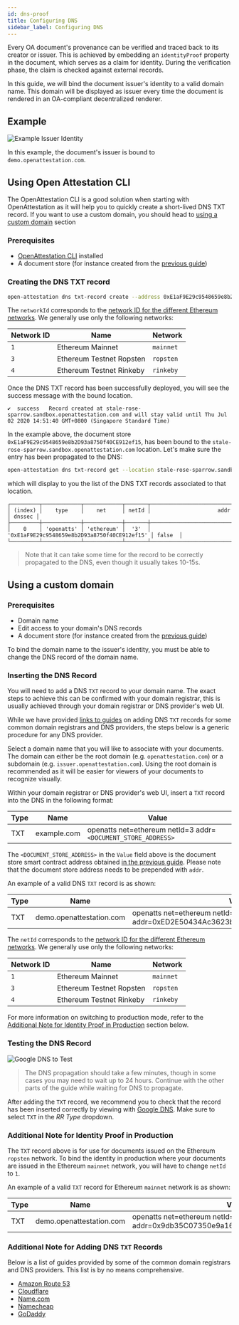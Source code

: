 ```yaml
---
id: dns-proof
title: Configuring DNS
sidebar_label: Configuring DNS
---
```


Every OA document's provenance can be verified and traced back to its creator or issuer. This is achieved by embedding an `identityProof` property in the document, which serves as a claim for identity. During the verification phase, the claim is checked against external records.

In this guide, we will bind the document issuer's identity to a valid domain name. This domain will be displayed as issuer every time the document is rendered in an OA-compliant decentralized renderer.

## Example

![Example Issuer Identity](/docs/verifiable-document/dns-proof/example.png)

In this example, the document's issuer is bound to `demo.openattestation.com`.

## Using Open Attestation CLI

The OpenAttestation CLI is a good solution when starting with OpenAttestation as it will help you to quickly create a short-lived DNS TXT record. If you want to use a custom domain, you should head to [using a custom domain](#using-a-custom-domain) section

### Prerequisites

- [OpenAttestation CLI](/docs/component/open-attestation-cli) installed
- A document store (for instance created from the [previous guide](./document-store))

### Creating the DNS TXT record

```bash
open-attestation dns txt-record create --address 0xE1aF9E29c9548659e8b2D93a8750f40CE912ef15 --networkId 3
```

The `networkId` corresponds to the [network ID for the different Ethereum networks](https://chainid.network/). We generally use only the following networks:

| Network ID | Name                     | Network   |
| ---------- | ------------------------ | --------- |
| `1`        | Ethereum Mainnet         | `mainnet` |
| `3`        | Ethereum Testnet Ropsten | `ropsten` |
| `4`        | Ethereum Testnet Rinkeby | `rinkeby` |

Once the DNS TXT record has been successfully deployed, you will see the success message with the bound location.

```text
✔  success   Record created at stale-rose-sparrow.sandbox.openattestation.com and will stay valid until Thu Jul 02 2020 14:51:40 GMT+0800 (Singapore Standard Time)
```

In the example above, the document store `0xE1aF9E29c9548659e8b2D93a8750f40CE912ef15`, has been bound to the `stale-rose-sparrow.sandbox.openattestation.com` location. Let's make sure the entry has been propagated to the DNS:

```bash
open-attestation dns txt-record get --location stale-rose-sparrow.sandbox.openattestation.com
```

which will display to you the list of the DNS TXT records associated to that location.

```text
┌─────────┬────────────┬────────────┬───────┬──────────────────────────────────────────────┬────────┐
│ (index) │    type    │    net     │ netId │                     addr                     │ dnssec │
├─────────┼────────────┼────────────┼───────┼──────────────────────────────────────────────┼────────┤
│    0    │ 'openatts' │ 'ethereum' │  '3'  │ '0xE1aF9E29c9548659e8b2D93a8750f40CE912ef15' │ false  │
└─────────┴────────────┴────────────┴───────┴──────────────────────────────────────────────┴────────┘
```

> Note that it can take some time for the record to be correctly propagated to the DNS, even though it usually takes 10-15s.

## Using a custom domain

### Prerequisites

- Domain name
- Edit access to your domain's DNS records
- A document store (for instance created from the [previous guide](./document-store))

To bind the domain name to the issuer's identity, you must be able to change the DNS record of the domain name.

### Inserting the DNS Record

You will need to add a DNS `TXT` record to your domain name. The exact steps to achieve this can be confirmed with your domain registrar, this is usually achieved through your domain registrar or DNS provider's web UI.

While we have provided [links to guides](#additional-note-for-adding-dns-txt-records) on adding DNS `TXT` records for some common domain registrars and DNS providers, the steps below is a generic procedure for any DNS provider.

Select a domain name that you will like to associate with your documents. The domain can either be the root domain (e.g. `openattestation.com`) or a subdomain (e.g. `issuer.openattestation.com`). Using the root domain is recommended as it will be easier for viewers of your documents to recognize visually.

Within your domain registrar or DNS provider's web UI, insert a `TXT` record into the DNS in the following format:

| Type | Name        | Value                                                         |
| ---- | ----------- | ------------------------------------------------------------- |
| TXT  | example.com | openatts net=ethereum netId=3 addr=`<DOCUMENT_STORE_ADDRESS>` |

The `<DOCUMENT_STORE_ADDRESS>` in the `Value` field above is the document store smart contract address obtained [in the previous guide](/docs/verifiable-document/document-store/). Please note that the document store address needs to be prepended with `addr`.

An example of a valid DNS `TXT` record is as shown:

| Type | Name                     | Value                                                                         |
| ---- | ------------------------ | ----------------------------------------------------------------------------- |
| TXT  | demo.openattestation.com | openatts net=ethereum netId=3 addr=0xED2E50434Ac3623bAD763a35213DAD79b43208E4 |

The `netId` corresponds to the [network ID for the different Ethereum networks](https://chainid.network/). We generally use only the following networks:

| Network ID | Name                     | Network   |
| ---------- | ------------------------ | --------- |
| `1`        | Ethereum Mainnet         | `mainnet` |
| `3`        | Ethereum Testnet Ropsten | `ropsten` |
| `4`        | Ethereum Testnet Rinkeby | `rinkeby` |

For more information on switching to production mode, refer to the [Additional Note for Identity Proof in Production](#additional-note-for-identity-proof-in-production) section below.

### Testing the DNS Record

![Google DNS to Test](/docs/verifiable-document/dns-proof/google-dns.png)

> The DNS propagation should take a few minutes, though in some cases you may need to wait up to 24 hours. Continue with the other parts of the guide while waiting for DNS to propagate.

After adding the `TXT` record, we recommend you to check that the record has been inserted correctly by viewing with [Google DNS](https://dns.google.com/). Make sure to select `TXT` in the _RR Type_ dropdown.

### Additional Note for Identity Proof in Production

The `TXT` record above is for use for documents issued on the Ethereum `ropsten` network. To bind the identity in production where your documents are issued in the Ethereum `mainnet` network, you will have to change `netId` to `1`.

An example of a valid `TXT` record for Ethereum `mainnet` network is as shown:

| Type | Name                     | Value                                                                         |
| ---- | ------------------------ | ----------------------------------------------------------------------------- |
| TXT  | demo.openattestation.com | openatts net=ethereum netId=1 addr=0x9db35C07350e9a16C828dAda37fd9c2923c75812 |

### Additional Note for Adding DNS `TXT` Records

Below is a list of guides provided by some of the common domain registrars and DNS providers. This list is by no means comprehensive.

- [Amazon Route 53](https://docs.aws.amazon.com/ses/latest/DeveloperGuide/dns-txt-records.html)
- [Cloudflare](https://support.cloudflare.com/hc/en-us/articles/360019093151-Managing-DNS-records-in-Cloudflare)
- [Name.com](https://www.name.com/support/articles/115004972547-Adding-a-TXT-Record)
- [Namecheap](https://www.namecheap.com/support/knowledgebase/article.aspx/317/2237/how-do-i-add-txtspfdkimdmarc-records-for-my-domain)
- [GoDaddy](https://sg.godaddy.com/help/add-a-txt-record-19232)
